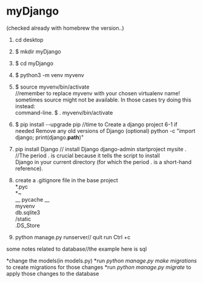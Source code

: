 # myDjango

(checked already with homebrew the version..)

1. cd desktop
2. $ mkdir myDjango
3. $ cd myDjango
4. $ python3 -m venv myvenv
5. $ source myvenv/bin/activate<br>
   //remember to replace myvenv with your chosen virtualenv name!<br>
   sometimes source might not be available. In those cases try doing this instead:<br>
             command-line.  $ . myvenv/bin/activate
6. $ pip install --upgrade pip //time to Create a django project
6-1 if needed Remove any old versions of Django (optional)
                python -c "import django; print(django.__path__)"
    
7. pip install Django  // install Django
   django-admin startproject mysite . //The period . is crucial because it tells the script to 
   install    
   Django in your current directory (for which the period . is a short-hand reference).
8. create a .gitignore file in the base project<br>
 	*.pyc <br/>
	*~ <br/>
	__ pycache __ <br/>
	myvenv <br/>
	db.sqlite3 <br/>
	/static <br/>
	.DS_Store <br/>
9. python manage.py runserver// quit run Ctrl +c <br/>


some notes related to database//the example here is sql

*change the models(in models.py)
*run _python manage.py make migrations_ to create migrations for those changes
*run _python manage.py migrate_ to apply those changes to the database
